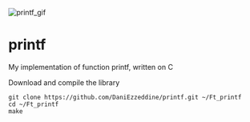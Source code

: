 ![printf_gif](https://github.com/DaniEzzeddine/printf/blob/master/ft_printf.gif)

# printf
My implementation of function printf, written on C


Download and compile the library
```
git clone https://github.com/DaniEzzeddine/printf.git ~/Ft_printf
cd ~/Ft_printf
make
```
